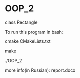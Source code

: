 # OOP_2

class Rectangle

To run this program in bash:

cmake CMakeLists.txt

make

./OOP_2

more info(in Russian): report.docx
